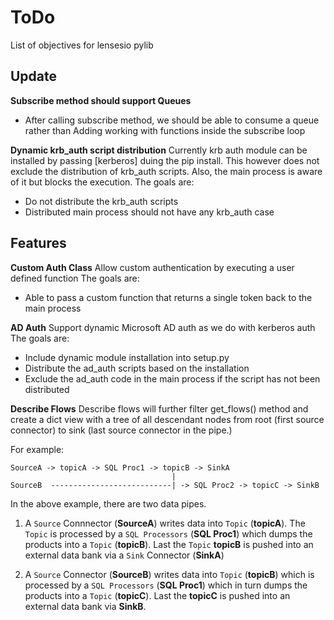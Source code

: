 # ToDo

List of objectives for lensesio pylib

## Update

**Subscribe method should support Queues**
- After calling subscribe method, we should be able to consume a queue rather than
Adding working with functions inside the subscribe loop

**Dynamic krb_auth script distribution**
Currently krb auth module can be installed by passing [kerberos] duing the pip install.
This however does not exclude the distribution of krb_auth scripts. Also, the main process
is aware of it but blocks the execution.
The goals are:
- Do not distribute the krb_auth scripts
- Distributed main process should not have any krb_auth case

## Features

**Custom Auth Class**
Allow custom authentication by executing a user defined function
The goals are:
- Able to pass a custom function that returns a single token back to the main process

**AD Auth**
Support dynamic Microsoft AD auth as we do with kerberos auth
The goals are:
- Include dynamic module installation into setup.py
- Distribute the ad_auth scripts based on the installation
- Exclude the ad_auth code in the main process if the script has not been distributed

**Describe Flows**
Describe flows will further filter get_flows() method and create a dict view with a tree of all descendant nodes
from root (first source connector) to sink (last source connector in the pipe.)

For example:

    SourceA -> topicA -> SQL Proc1 -> topicB -> SinkA
                                        |
    SourceB  ---------------------------| -> SQL Proc2 -> topicC -> SinkB
    
In the above example, there are two data pipes.
1) A `Source` Connnector (**SourceA**) writes data into `Topic` (**topicA**). The `Topic` is processed by
a `SQL Processors` (**SQL Proc1**) which dumps the products into a `Topic` (**topicB**). Last the `Topic` **topicB** is
pushed into an external data bank via a `Sink` Connector (**SinkA**)

2) A `Source` Connector (**SourceB**) writes data into `Topic` (**topicB**) which is processed by a `SQL Processors` (**SQL Proc1**) which in turn dumps the products into a `Topic` (**topicC**). Last the **topicC** is pushed into an external data bank via **SinkB**.
